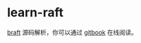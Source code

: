 learn-raft
===

[braft](https://github.com/baidu/braft) 源码解析，你可以通过 [gitbook](https://wine93.gitbook.io/learn-raft) 在线阅读。